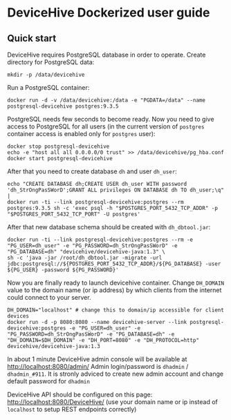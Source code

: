 DeviceHive Dockerized user guide
================================

Quick start
-----------

DeviceHive requires PostgreSQL database in order to operate.
Create directory for PostgreSQL data:

    mkdir -p /data/devicehive

Run a PostgreSQL container:

    docker run -d -v /data/devicehive:/data -e "PGDATA=/data" --name postgresql-devicehive postgres:9.3.5
    
PostgreSQL needs few seconds to become ready. Now you need to give access to PostgreSQL for all users (in the current version of `postgres` container access is enabled only for `postgres` user):

    docker stop postgresql-devicehive
    echo -e "host all all 0.0.0.0/0 trust" >> /data/devicehive/pg_hba.conf
    docker start postgresql-devicehive
    
After that you need to create database `dh` and user `dh_user`:

    echo "CREATE DATABASE dh;CREATE USER dh_user WITH password 'dh_StrOngPasSWorD';GRANT ALL privileges ON DATABASE dh TO dh_user;\q" |
    docker run -ti --link postgresql-devicehive:postgres --rm postgres:9.3.5 sh -c 'exec psql -h "$POSTGRES_PORT_5432_TCP_ADDR" -p "$POSTGRES_PORT_5432_TCP_PORT" -U postgres'
    
After that new database schema should be created with `dh_dbtool.jar`:

    docker run -ti --link postgresql-devicehive:postgres --rm -e "PG_USER=dh_user" -e "PG_PASSWORD=dh_StrOngPasSWorD" -e "PG_DATABASE=dh" "devicehive/devicehive-java:1.3" \
    sh -c 'java -jar /root/dh_dbtool.jar -migrate -url jdbc:postgresql://${POSTGRES_PORT_5432_TCP_ADDR}/${PG_DATABASE} -user ${PG_USER} -password ${PG_PASSWORD}'
    
Now you are finally ready to launch devicehive container. Change `DH_DOMAIN` value to the domain name (or ip address) by which clients from the internet could connect to your server.

    DH_DOMAIN="localhost" # change this to domain/ip accessible for client devices
    docker run -d -p 8080:8080 --name devicehive-server --link postgresql-devicehive:postgres -e "PG_USER=dh_user" -e "PG_PASSWORD=dh_StrOngPasSWorD" -e "PG_DATABASE=dh" -e "DH_DOMAIN=$DH_DOMAIN" -e "DH_PORT=8080" -e "DH_PROTOCOL=http" devicehive/devicehive-java:1.3
    
In about 1 minute DeviceHive admin console will be available at [http://localhost:8080/admin/](http://localhost:8080/admin/)
Admin login/password is `dhadmin` / `dhadmin_#911`. It is stronly adviced to create new admin account and change default password for `dhadmin`

DeviceHive API should be configured on this page: [http://localhost:8080/DeviceHive/](http://localhost:8080/DeviceHive/) (use your domain name or ip instead of `localhost` to setup REST endpoints correctly)
